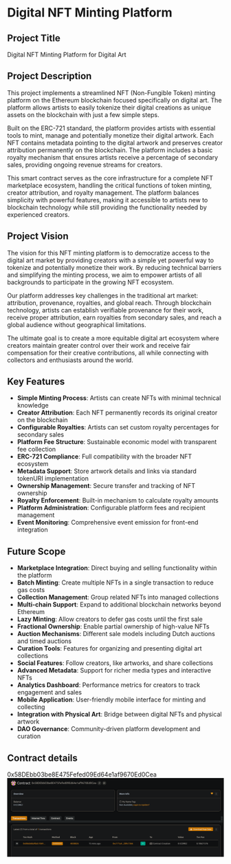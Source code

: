 # Digital NFT Minting Platform

## Project Title
Digital NFT Minting Platform for Digital Art

## Project Description
This project implements a streamlined NFT (Non-Fungible Token) minting platform on the Ethereum blockchain focused specifically on digital art. The platform allows artists to easily tokenize their digital creations as unique assets on the blockchain with just a few simple steps.

Built on the ERC-721 standard, the platform provides artists with essential tools to mint, manage and potentially monetize their digital artwork. Each NFT contains metadata pointing to the digital artwork and preserves creator attribution permanently on the blockchain. The platform includes a basic royalty mechanism that ensures artists receive a percentage of secondary sales, providing ongoing revenue streams for creators.

This smart contract serves as the core infrastructure for a complete NFT marketplace ecosystem, handling the critical functions of token minting, creator attribution, and royalty management. The platform balances simplicity with powerful features, making it accessible to artists new to blockchain technology while still providing the functionality needed by experienced creators.

## Project Vision
The vision for this NFT minting platform is to democratize access to the digital art market by providing creators with a simple yet powerful way to tokenize and potentially monetize their work. By reducing technical barriers and simplifying the minting process, we aim to empower artists of all backgrounds to participate in the growing NFT ecosystem.

Our platform addresses key challenges in the traditional art market: attribution, provenance, royalties, and global reach. Through blockchain technology, artists can establish verifiable provenance for their work, receive proper attribution, earn royalties from secondary sales, and reach a global audience without geographical limitations.

The ultimate goal is to create a more equitable digital art ecosystem where creators maintain greater control over their work and receive fair compensation for their creative contributions, all while connecting with collectors and enthusiasts around the world.

## Key Features
- **Simple Minting Process**: Artists can create NFTs with minimal technical knowledge
- **Creator Attribution**: Each NFT permanently records its original creator on the blockchain
- **Configurable Royalties**: Artists can set custom royalty percentages for secondary sales
- **Platform Fee Structure**: Sustainable economic model with transparent fee collection
- **ERC-721 Compliance**: Full compatibility with the broader NFT ecosystem
- **Metadata Support**: Store artwork details and links via standard tokenURI implementation
- **Ownership Management**: Secure transfer and tracking of NFT ownership
- **Royalty Enforcement**: Built-in mechanism to calculate royalty amounts
- **Platform Administration**: Configurable platform fees and recipient management
- **Event Monitoring**: Comprehensive event emission for front-end integration

## Future Scope
- **Marketplace Integration**: Direct buying and selling functionality within the platform
- **Batch Minting**: Create multiple NFTs in a single transaction to reduce gas costs
- **Collection Management**: Group related NFTs into managed collections
- **Multi-chain Support**: Expand to additional blockchain networks beyond Ethereum
- **Lazy Minting**: Allow creators to defer gas costs until the first sale
- **Fractional Ownership**: Enable partial ownership of high-value NFTs
- **Auction Mechanisms**: Different sale models including Dutch auctions and timed auctions
- **Curation Tools**: Features for organizing and presenting digital art collections
- **Social Features**: Follow creators, like artworks, and share collections
- **Advanced Metadata**: Support for richer media types and interactive NFTs
- **Analytics Dashboard**: Performance metrics for creators to track engagement and sales
- **Mobile Application**: User-friendly mobile interface for minting and collecting
- **Integration with Physical Art**: Bridge between digital NFTs and physical artwork
- **DAO Governance**: Community-driven platform development and curation

## Contract details
0x58DEbb03be8E475Fefed09Ed64e1af9670Ed0Cea
![alt text](image.png)